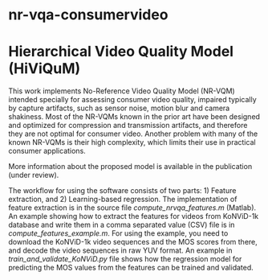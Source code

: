 # nr-vqa-consumervideo
# Hierarchical Video Quality Model (HiViQuM)

This work implements No-Reference Video Quality Model (NR-VQM) intended specially for assessing consumer video quality, 
impaired typically by capture artifacts, such as sensor noise, motion blur and camera shakiness. Most of the NR-VQMs known
in the prior art have been designed and optimized for compression and transmission artifacts, and therefore they are not
optimal for consumer video. Another problem with many of the known NR-VQMs is their high complexity, which limits their use
in practical consumer applications.

More information about the proposed model is available in the publication (under review).

The workflow for using the software consists of two parts: 1) Feature extraction, and 2) Learning-based regression. The
implementation of feature extraction is in the source file _compute_nrvqa_features.m_ (Matlab). An example showing how to
extract the features for videos from KoNViD-1k database and write them in a comma separated value (CSV) file is in
_compute_features_example.m_. For using the example, you need to download the KoNViD-1k video sequences and the MOS scores
from there, and decode the video sequences in raw YUV format. An example in _train_and_validate_KoNViD.py_ file shows how
the regression model for predicting the MOS values from the features can be trained and validated.
